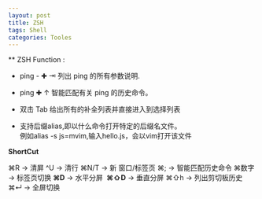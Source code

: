 ```yaml
---
layout: post
title: ZSH  
tags: Shell
categories: Tooles
---
```



\*\* ZSH Function :

- ping -  ✚  ⇥   列出 ping 的所有参数说明.

- ping ✚  ↑      智能匹配有关 ping 的历史命令。

- 双击 Tab        给出所有的补全列表并直接进入到选择列表

- 支持后缀alias,即以什么命令打开特定的后缀名文件。  
	例如alias -s js=mvim,输入hello.js，会以vim打开该文件

**ShortCut**
  
⌘R        → 清屏
^U         → 清行
⌘N/T      → 新 窗口/标签页
⌘;        → 智能匹配历史命令
⌘数字     → 标签页切换
**⌘D**    → 水平分屏 
**⌘⇧D**  → 垂直分屏
⌘⇧h      → 列出剪切板历史
⌘↵       → 全屏切换 


